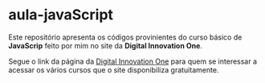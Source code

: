 # aula-javaScript

Este repositório apresenta os códigos provinientes do curso básico de **JavaScrip** feito por mim no site da **Digital Innovation One**.

Segue o link da página da [Digital Innovation One](https://digitalinnovation.one/) para quem se interessar a acessar os vários cursos que o site disponibiliza gratuitamente.
